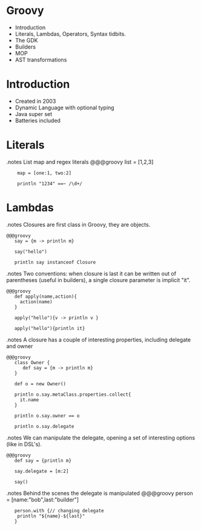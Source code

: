 <!SLIDE title-slide>
# Groovy #

<!SLIDE bullets>

* Introduction 
* Literals, Lambdas, Operators, Syntax tidbits.
* The GDK
* Builders
* MOP
* AST transformations 


<!SLIDE bullets>
# Introduction 

* Created in 2003
* Dynamic Language with optional typing
* Java super set
* Batteries included


<!SLIDE  execute>
# Literals #
.notes List map and regex literals
    @@@groovy
        list = [1,2,3]

        map = [one:1, two:2]

        println "1234" ==~ /\d+/

<!SLIDE title-slide>

# Lambdas #

<!SLIDE  execute>
.notes Closures are first class in Groovy, they are objects.

    @@@groovy
       say = {m -> println m}

       say("hello")

       println say instanceof Closure

<!SLIDE  execute>
.notes Two conventions: when closure is last it can be written out of parentheses (useful in builders), a single closure parameter is implicit "it".

    @@@groovy
       def apply(name,action){
         action(name)
       }

       apply("hello"){v -> println v }

       apply("hello"){println it}

<!SLIDE  execute>
.notes A closure has a couple of interesting properties, including delegate and owner

    @@@groovy
       class Owner {
          def say = {m -> println m}
       }

       def o = new Owner()

       println o.say.metaClass.properties.collect{
         it.name
       }

       println o.say.owner == o 

       println o.say.delegate 

<!SLIDE  execute>
.notes We can manipulate the delegate, opening a set of interesting options (like in DSL's).
 
    @@@groovy
       def say = {println m}

       say.delegate = [m:2]

       say()
         
<!SLIDE  execute>
.notes Behind the scenes the delegate is manipulated
    @@@groovy
       person = [name:"bob",last:"builder"]

       person.with {// changing delegate
	    println "${name}-${last}"
       }

